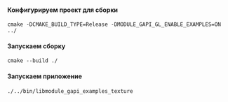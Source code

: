 #### Конфигурируем проект для сборки

```console
cmake -DCMAKE_BUILD_TYPE=Release -DMODULE_GAPI_GL_ENABLE_EXAMPLES=ON ../
```

#### Запускаем сборку

```console
cmake --build ./
```

#### Запускаем приложение

```console
./../bin/libmodule_gapi_examples_texture
```
